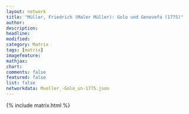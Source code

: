 ```yaml
---
layout: network
title: "Müller, Friedrich (Maler Müller): Golo und Genovefa (1775)"
author:
description:
headline:
modified:
category: Matrix
tags: [matrix]
imagefeature: 
mathjax: 
chart: 
comments: false
featured: false
list: false
networkdata: Mueller_-Golo_un-1775.json
---
```

{% include matrix.html %}
